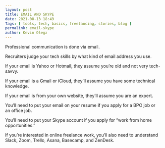 ```yaml
--- 
layout: post 
title: EMAIL AND SKYPE
date: 2021-08-13 18:49
Tags: [ tools, tech, basics, freelancing, stories, blog ]
permalink: email-skype 
author: Kevin Olega 
--- 
```

Professional communication is done via email.

Recruiters judge your tech skills by what kind of email address you use.

If your email is Yahoo or Hotmail, they assume you’re old and not very tech-savvy.

If your email is a Gmail or iCloud, they’ll assume you have some technical knowledge.

If your email is from your own website, they’ll assume you are an expert.

You’ll need to put your email on your resume if you apply for a BPO job or an office job.

You’ll need to put your Skype account if you apply for “work from home opportunities.”

If you’re interested in online freelance work, you’ll also need to understand Slack, Zoom, Trello, Asana, Basecamp, and ZenDesk.